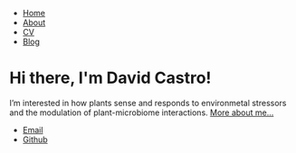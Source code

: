 <!DOCTYPE html>
<html>
	<head>
		<title>David Castro, MSc</title>
		<!-- link to main stylesheet -->
		<link rel="stylesheet" type="text/css" href="/assets/css/main.css">
	</head>
	<body>
		<nav>
    		<ul>
        		<li><a href="/">Home</a></li>
	        	<li><a href="/about">About</a></li>
        		<li><a href="/cv">CV</a></li>
        		<li><a href="/blog">Blog</a></li>
    		</ul>
		</nav>
		<div class="container">
    		<div class="blurb">
        		<h1>Hi there, I'm David Castro!</h1>
				<p>I’m interested in how plants sense and responds to environmetal stressors and the modulation of plant-microbiome interactions. <a href="/about">More about me...</a></p>
    		</div><!-- /.blurb -->
		</div><!-- /.container -->
		<footer>
    		<ul>
        		<li><a href="mailto:david.castro.moraga@gmail.com">Email</a></li>
        		<li><a href="https://github.com/davcastrom/davcastrom.github.io">Github</a></li>
			</ul>
		</footer>
	</body>
</html>
